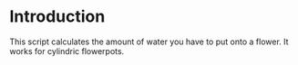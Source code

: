 # Introduction
This script calculates the amount of water you have to put onto a flower. It works for cylindric flowerpots.